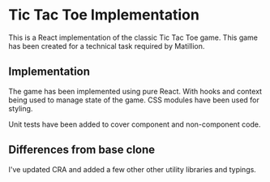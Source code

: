 
# Tic Tac Toe Implementation

This is a React implementation of the classic Tic Tac Toe game. This game has been
created for a technical task required by Matillion.

## Implementation

The game has been implemented using pure React. With hooks and context being used to 
manage state of the game. CSS modules have been used for styling.

Unit tests have been added to cover component and non-component code.

## Differences from base clone

I've updated CRA and added a few other other utility libraries and typings.